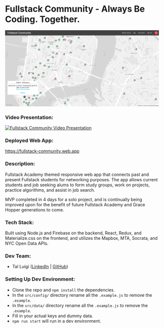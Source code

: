# Fullstack Community - Always Be Coding. Together.

![Fullstack Community Screenshot](./public/img/screenshot.png)

### Video Presentation:

[![Fullstack Community Video Presentation](https://img.youtube.com/vi/hm4WL8kcvHo/0.jpg)](https://www.youtube.com/watch?v=hm4WL8kcvHo)

### Deployed Web App:

https://fullstack-community.web.app

### Description:

Fullstack Academy themed responsive web app that connects past and present Fullstack students for networking purposes. The app allows current students and job seeking alums to form study groups, work on projects, practice algorithms, and assist in job search.

MVP completed in 4 days for a solo project, and is continually being improved upon for the benefit of future Fullstack Academy and Grace Hopper generations to come.

### Tech Stack:

Built using Node.js and Firebase on the backend, React, Redux, and Materialize.css on the frontend, and utilizes the Mapbox, MTA, Socrata, and NYC Open Data APIs.

### Dev Team:

- Tal Luigi ([LinkedIn](https://www.linkedin.com/in/talluigi) | [GitHub](https://github.com/luigilegion))

### Setting Up Dev Environment:

- Clone the repo and `npm install` the dependencies.
- In the `src/config/` directory rename all the `.example.js` to remove the `.example`.
- In the `src/data/` directory rename all the `.example.js` to remove the `.example`.
- Fill in your actual keys and dummy data.
- `npm run start` will run in a dev environment.
